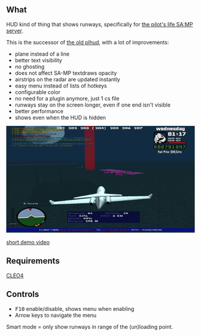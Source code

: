 ## What
HUD kind of thing that shows runways, specifically for [the pilot's life SA:MP server](http://thepilotslife.com).

This is the successor of [the old plhud](../), with a lot of improvements:
* plane instead of a line
* better text visibility
* no ghosting
* does not affect SA-MP textdraws opacity
* airstrips on the radar are updated instantly
* easy menu instead of lists of hotkeys
* configurable color
* no need for a plugin anymore, just 1 cs file
* runways stay on the screen longer, even if one end isn't visible
* better performance
* shows even when the HUD is hidden

![preview](pic.png)

[short demo video](https://youtu.be/RtfCMnLkYAk)

## Requirements
[CLEO4](http://cleo.li)

## Controls
* <kbd>F10</kbd> enable/disable, shows menu when enabling
* Arrow keys to navigate the menu

Smart mode = only show runways in range of the (un)loading point.

